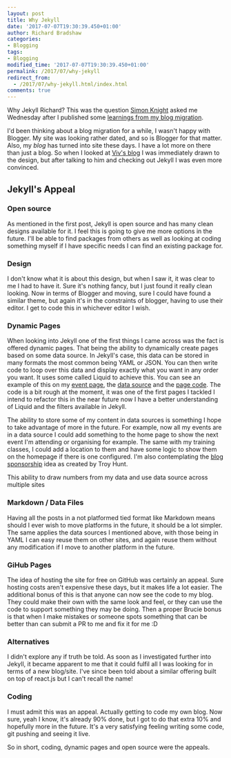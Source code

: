 ```yaml
---
layout: post
title: Why Jekyll
date: '2017-07-07T19:30:39.450+01:00'
author: Richard Bradshaw
categories: 
- Blogging
tags:
- Blogging
modified_time: '2017-07-07T19:30:39.450+01:00'
permalink: /2017/07/why-jekyll
redirect_from:
  - /2017/07/why-jekyll.html/index.html
comments: true
---
```

Why Jekyll Richard? This was the question [Simon Knight](http://sjpknight.com/) asked me Wednesday after I published some [learnings from my blog migration](https://thefriendlytester.co.uk/2017/07/ten-insights-from-my-blog-migration/index.html).

I'd been thinking about a blog migration for a while, I wasn't happy with Blogger. My site was looking rather dated, and so is Blogger for that matter. Also, my _blog_ has turned into site these days. I have a lot more on there than just a blog. So when I looked at [Viv's blog](http://vivrichards.co.uk) I was immediately drawn to the design, but after talking to him and checking out Jekyll I was even more convinced.

## Jekyll's Appeal
### Open source
As mentioned in the first post, Jekyll is open source and has many clean designs available for it. I feel this is going to give me more options in the future. I'll be able to find packages from others as well as looking at coding something myself if I have specific needs I can find an existing package for.

### Design
I don't know what it is about this design, but when I saw it, it was clear to me I had to have it. Sure it's nothing fancy, but I just found it really clean looking. Now in terms of Blogger and moving, sure I could have found a similar theme, but again it's in the constraints of blogger, having to use their editor. I get to code this in whichever editor I wish.

### Dynamic Pages
When looking into Jekyll one of the first things I came across was the fact is offered dynamic pages. That being the ability to dynamically create pages based on some data source. In Jekyll's case, this data can be stored in many formats the most common being YAML or JSON. You can then write code to loop over this data and display exactly what you want in any order you want. It uses some called Liquid to achieve this. You can see an example of this on my [event page]({{site.url}}/events), the [data source](https://github.com/FriendlyTester/friendlytester.github.io/blob/master/_data/conferences.yml) and the [page code](https://github.com/FriendlyTester/friendlytester.github.io/blob/master/events.html). The code is a bit rough at the moment, it was one of the first pages I tackled I intend to refactor this in the near future now I have a better understanding of Liquid and the filters available in Jekyll.

The ability to store some of my content in data sources is something I hope to take advantage of more in the future. For example, now all my events are in a data source I could add something to the home page to show the next event I'm attending or organising for example. The same with my training classes, I could add a location to them and have some logic to show them on the homepage if there is one configured. I'm also contemplating the [blog sponsorship](https://www.troyhunt.com/im-now-offering-sponsorship-of-this-blog/) idea as created by Troy Hunt.

This ability to draw numbers from my data and use data source across multiple sites 

### Markdown / Data Files
Having all the posts in a not platformed tied format like Markdown means should I ever wish to move platforms in the future, it should be a lot simpler. The same applies the data sources I mentioned above, with those being in YAML I can easy reuse them on other sites, and again reuse them without any modification if I move to another platform in the future. 

### GiHub Pages
The idea of hosting the site for free on GitHub was certainly an appeal. Sure hosting costs aren't expensive these days, but it makes life a lot easier. The additional bonus of this is that anyone can now see the code to my blog. They could make their own with the same look and feel, or they can use the code to support something they may be doing.
Then a proper Brucie bonus is that when I make mistakes or someone spots something that can be better than can submit a PR to me and fix it for me :D

### Alternatives
I didn't explore any if truth be told. As soon as I investigated further into Jekyll, it became apparent to me that it could fulfil all I was looking for in terms of a new blog/site. I've since been told about a similar offering built on top of react.js but I can't recall the name!

### Coding
I must admit this was an appeal. Actually getting to code my own blog. Now sure, yeah I know, it's already 90% done, but I got to do that extra 10% and hopefully more in the future. It's a very satisfying feeling writing some code, git pushing and seeing it live. 

So in short, coding, dynamic pages and open source were the appeals. 